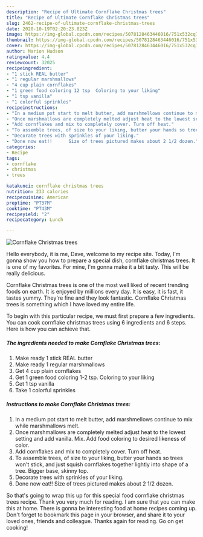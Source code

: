 ```yaml
---
description: "Recipe of Ultimate Cornflake Christmas trees"
title: "Recipe of Ultimate Cornflake Christmas trees"
slug: 2462-recipe-of-ultimate-cornflake-christmas-trees
date: 2020-10-19T02:20:23.823Z
image: https://img-global.cpcdn.com/recipes/5078128463446016/751x532cq70/cornflake-christmas-trees-recipe-main-photo.jpg
thumbnail: https://img-global.cpcdn.com/recipes/5078128463446016/751x532cq70/cornflake-christmas-trees-recipe-main-photo.jpg
cover: https://img-global.cpcdn.com/recipes/5078128463446016/751x532cq70/cornflake-christmas-trees-recipe-main-photo.jpg
author: Marion Hudson
ratingvalue: 4.4
reviewcount: 32025
recipeingredient:
- "1 stick REAL butter"
- "1 regular marshmallows"
- "4 cup plain cornflakes"
- "1 green food coloring 12 tsp  Coloring to your liking"
- "1 tsp vanilla"
- "1 colorful sprinkles"
recipeinstructions:
- "In a medium pot start to melt butter, add marshmellows continue to mix while marshmallows melt."
- "Once marshmallows are completely melted adjust heat to the lowest setting and add vanilla. Mix. Add food coloring to desired likeness of color."
- "Add cornflakes and mix to completely cover. Turn off heat."
- "To assemble trees, of size to your liking, butter your hands so trees won&#39;t stick, and  just squish cornflakes together lightly into shape of a tree.  Bigger base, skinny top."
- "Decorate trees with sprinkles of your liking."
- "Done now eat!!      Size of trees pictured makes about 2 1/2 dozen."
categories:
- Recipe
tags:
- cornflake
- christmas
- trees

katakunci: cornflake christmas trees 
nutrition: 233 calories
recipecuisine: American
preptime: "PT37M"
cooktime: "PT43M"
recipeyield: "2"
recipecategory: Lunch

---
```



![Cornflake Christmas trees](https://img-global.cpcdn.com/recipes/5078128463446016/751x532cq70/cornflake-christmas-trees-recipe-main-photo.jpg)

Hello everybody, it is me, Dave, welcome to my recipe site. Today, I'm gonna show you how to prepare a special dish, cornflake christmas trees. It is one of my favorites. For mine, I'm gonna make it a bit tasty. This will be really delicious.



Cornflake Christmas trees is one of the most well liked of recent trending foods on earth. It is enjoyed by millions every day. It is easy, it is fast, it tastes yummy. They're fine and they look fantastic. Cornflake Christmas trees is something which I have loved my entire life.


To begin with this particular recipe, we must first prepare a few ingredients. You can cook cornflake christmas trees using 6 ingredients and 6 steps. Here is how you can achieve that.

<!--inarticleads1-->

##### The ingredients needed to make Cornflake Christmas trees:

1. Make ready 1 stick REAL butter
1. Make ready 1 regular marshmallows
1. Get 4 cup plain cornflakes
1. Get 1 green food coloring 1-2 tsp.  Coloring to your liking
1. Get 1 tsp vanilla
1. Take 1 colorful sprinkles




<!--inarticleads2-->

##### Instructions to make Cornflake Christmas trees:

1. In a medium pot start to melt butter, add marshmellows continue to mix while marshmallows melt.
1. Once marshmallows are completely melted adjust heat to the lowest setting and add vanilla. Mix. Add food coloring to desired likeness of color.
1. Add cornflakes and mix to completely cover. Turn off heat.
1. To assemble trees, of size to your liking, butter your hands so trees won&#39;t stick, and  just squish cornflakes together lightly into shape of a tree.  Bigger base, skinny top.
1. Decorate trees with sprinkles of your liking.
1. Done now eat!!      Size of trees pictured makes about 2 1/2 dozen.




So that's going to wrap this up for this special food cornflake christmas trees recipe. Thank you very much for reading. I am sure that you can make this at home. There is gonna be interesting food at home recipes coming up. Don't forget to bookmark this page in your browser, and share it to your loved ones, friends and colleague. Thanks again for reading. Go on get cooking!
